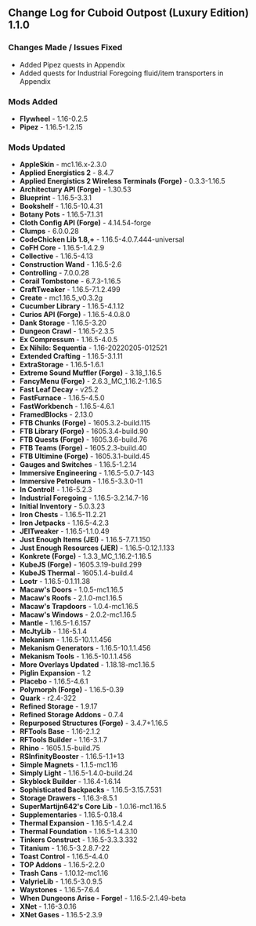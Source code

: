 ## Change Log for Cuboid Outpost (Luxury Edition) 1.1.0

### Changes Made / Issues Fixed

- Added Pipez quests in Appendix
- Added quests for Industrial Foregoing fluid/item transporters in Appendix

### Mods Added

- **Flywheel** - 1.16-0.2.5
- **Pipez** - 1.16.5-1.2.15

### Mods Updated

- **AppleSkin** - mc1.16.x-2.3.0
- **Applied Energistics 2** - 8.4.7
- **Applied Energistics 2 Wireless Terminals (Forge)** - 0.3.3-1.16.5
- **Architectury API (Forge)** - 1.30.53
- **Blueprint** - 1.16.5-3.3.1
- **Bookshelf** - 1.16.5-10.4.31
- **Botany Pots** - 1.16.5-7.1.31
- **Cloth Config API (Forge)** - 4.14.54-forge
- **Clumps** - 6.0.0.28
- **CodeChicken Lib 1.8,+** - 1.16.5-4.0.7.444-universal 
- **CoFH Core** - 1.16.5-1.4.2.9
- **Collective** - 1.16.5-4.13
- **Construction Wand** - 1.16.5-2.6
- **Controlling** - 7.0.0.28
- **Corail Tombstone** - 6.7.3-1.16.5
- **CraftTweaker** - 1.16.5-7.1.2.499
- **Create** - mc1.16.5_v0.3.2g
- **Cucumber Library** - 1.16.5-4.1.12
- **Curios API (Forge)** - 1.16.5-4.0.8.0
- **Dank Storage** - 1.16.5-3.20
- **Dungeon Crawl** - 1.16.5-2.3.5
- **Ex Compressum** - 1.16.5-4.0.5
- **Ex Nihilo: Sequentia** - 1.16-20220205-012521
- **Extended Crafting** - 1.16.5-3.1.11
- **ExtraStorage** - 1.16.5-1.6.1
- **Extreme Sound Muffler (Forge)** - 3.18_1.16.5
- **FancyMenu (Forge)** - 2.6.3_MC_1.16.2-1.16.5
- **Fast Leaf Decay** - v25.2
- **FastFurnace** - 1.16.5-4.5.0
- **FastWorkbench** - 1.16.5-4.6.1
- **FramedBlocks** - 2.13.0
- **FTB Chunks (Forge)** - 1605.3.2-build.115
- **FTB Library (Forge)** - 1605.3.4-build.90
- **FTB Quests (Forge)** - 1605.3.6-build.76
- **FTB Teams (Forge)** - 1605.2.3-build.40
- **FTB Ultimine (Forge)** - 1605.3.1-build.45
- **Gauges and Switches** - 1.16.5-1.2.14
- **Immersive Engineering** - 1.16.5-5.0.7-143
- **Immersive Petroleum** - 1.16.5-3.3.0-11
- **In Control!** - 1.16-5.2.3
- **Industrial Foregoing** - 1.16.5-3.2.14.7-16
- **Initial Inventory** - 5.0.3.23
- **Iron Chests** - 1.16.5-11.2.21
- **Iron Jetpacks** - 1.16.5-4.2.3
- **JEITweaker** - 1.16.5-1.1.0.49
- **Just Enough Items (JEI)** - 1.16.5-7.7.1.150
- **Just Enough Resources (JER)** - 1.16.5-0.12.1.133
- **Konkrete (Forge)** - 1.3.3_MC_1.16.2-1.16.5
- **KubeJS (Forge)** - 1605.3.19-build.299
- **KubeJS Thermal** - 1605.1.4-build.4
- **Lootr** - 1.16.5-0.1.11.38
- **Macaw's Doors** - 1.0.5-mc1.16.5
- **Macaw's Roofs** - 2.1.0-mc1.16.5
- **Macaw's Trapdoors** - 1.0.4-mc1.16.5
- **Macaw's Windows** - 2.0.2-mc1.16.5
- **Mantle** - 1.16.5-1.6.157
- **McJtyLib** - 1.16-5.1.4
- **Mekanism** - 1.16.5-10.1.1.456
- **Mekanism Generators** - 1.16.5-10.1.1.456
- **Mekanism Tools** - 1.16.5-10.1.1.456
- **More Overlays Updated** - 1.18.18-mc1.16.5
- **Piglin Expansion** - 1.2
- **Placebo** - 1.16.5-4.6.1
- **Polymorph (Forge)** - 1.16.5-0.39
- **Quark** - r2.4-322
- **Refined Storage** - 1.9.17
- **Refined Storage Addons** - 0.7.4
- **Repurposed Structures (Forge)** - 3.4.7+1.16.5
- **RFTools Base** - 1.16-2.1.2
- **RFTools Builder** - 1.16-3.1.7
- **Rhino** - 1605.1.5-build.75
- **RSInfinityBooster** - 1.16.5-1.1+13
- **Simple Magnets** - 1.1.5-mc1.16
- **Simply Light** - 1.16.5-1.4.0-build.24
- **Skyblock Builder** - 1.16.4-1.6.14
- **Sophisticated Backpacks** - 1.16.5-3.15.7.531
- **Storage Drawers** - 1.16.3-8.5.1
- **SuperMartijn642's Core Lib** - 1.0.16-mc1.16.5
- **Supplementaries** - 1.16.5-0.18.4
- **Thermal Expansion** - 1.16.5-1.4.2.4
- **Thermal Foundation** - 1.16.5-1.4.3.10
- **Tinkers Construct** - 1.16.5-3.3.3.332
- **Titanium** - 1.16.5-3.2.8.7-22
- **Toast Control** - 1.16.5-4.4.0
- **TOP Addons** - 1.16.5-2.2.0
- **Trash Cans** - 1.10.12-mc1.16
- **ValyrieLib** - 1.16.5-3.0.9.5
- **Waystones** - 1.16.5-7.6.4
- **When Dungeons Arise - Forge!** - 1.16.5-2.1.49-beta
- **XNet** - 1.16-3.0.16
- **XNet Gases** - 1.16.5-2.3.9